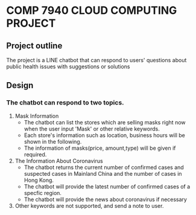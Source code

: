 # COMP 7940 CLOUD COMPUTING PROJECT

## Project outline
The project is a LINE chatbot that can respond to users' questions about public health issues with suggestions or solutions
## Design
### The chatbot can respond to two topics.
1. Mask Information 
   * The chatbot can list the stores which are selling masks right now when the user input 'Mask' or other relative keywords.
   * Each store's information such as location, business hours will be shown in the following.
   * The information of masks(price, amount,type) will be given if required.
2. The Information About Coronavirus
   * The chatbot returns the current number of confirmed cases and suspected cases in Mainland China and the number of cases in Hong Kong.
   * The chatbot will provide the latest number of confirmed cases of a specfic region.
   * The chatbot will provide the news about coronavirus if necessary
3. Other keywords are not supported, and send a note to user.
